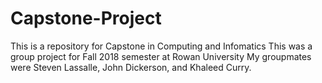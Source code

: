 # Capstone-Project
This is a repository for Capstone in Computing and Infomatics
This was a group project for Fall 2018 semester at Rowan University
My groupmates were Steven Lassalle, John Dickerson, and Khaleed Curry. 
